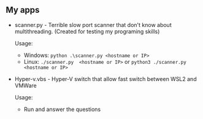 ## My apps

- scanner.py - Terrible slow port scanner that don't know about multithreading. (Created for testing my programing skills)

    Usage:  
    * Windows: ```python .\scanner.py <hostname or IP>```
    * Linux: ```./scanner.py  <hostname or IP>```   or ```python3 ./scanner.py  <hostname or IP>```

- Hyper-v.vbs - Hyper-V switch that allow fast switch between WSL2 and VMWare

    Usage:
    * Run and answer the questions
